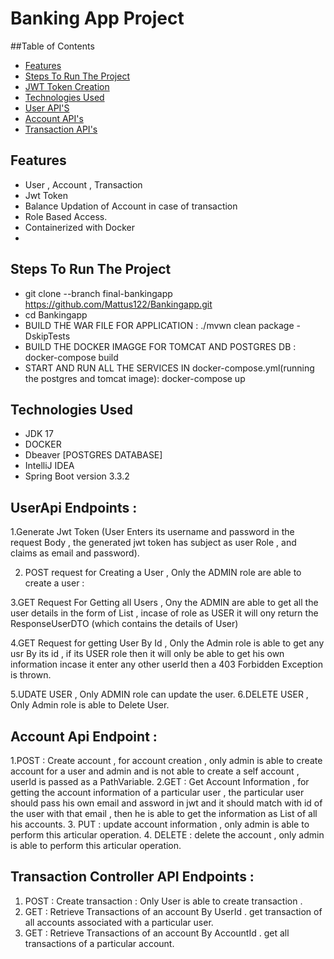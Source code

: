# Banking App Project 

##Table of Contents
- [Features](#features)
- [Steps To Run The Project](#steps-to-run-the-project)
- [JWT Token Creation](#jwt-token-creation)
- [Technologies Used](#technologies-used)
- [User API'S](#user-api)
- [Account API's](#account-api)
- [Transaction API's](#transaction-api)


## Features

- User , Account , Transaction
- Jwt Token
- Balance Updation of Account in case of transaction
- Role Based Access.
- Containerized with Docker
- 

## Steps To Run The Project 
-  git clone --branch final-bankingapp https://github.com/Mattus122/Bankingapp.git
-  cd Bankingapp
-  BUILD THE WAR FILE FOR APPLICATION :  ./mvwn clean package -DskipTests
-  BUILD THE DOCKER IMAGGE FOR TOMCAT AND POSTGRES DB :  docker-compose build
-  START AND RUN ALL THE SERVICES IN docker-compose.yml(running the postgres and tomcat image): docker-compose up

## Technologies Used
- JDK 17
- DOCKER
- Dbeaver [POSTGRES DATABASE]
- IntelliJ IDEA
- Spring Boot version 3.3.2

## UserApi Endpoints : 

1.Generate Jwt Token (User Enters its username and password in the request Body , the generated jwt token has subject as user Role , and claims as email and password).

2. POST  request for Creating a User  , Only the   ADMIN role are able to create a user :

3.GET Request For Getting all Users , Ony the ADMIN are able to get all the user details in the form of List<ResponseUserDTO> , incase of role as USER it will ony return the ResponseUserDTO (which contains the details of User)

4.GET Request for getting User By Id , Only the Admin role is able to get any usr By its id , if its USER role then it will only be able to get his own information incase it enter any other userId then a 403 Forbidden Exception is thrown.

5.UDATE USER  , Only ADMIN role can update the user.
6.DELETE USER  , Only Admin role is able to Delete User.

## Account Api Endpoint  : 

1.POST  : Create account  ,  for account creation , only admin is able to create account for a user and admin  and is not able to create a self account , userId is passed as a PathVariable.
2.GET   : Get Account Information , for getting the account information of a particular user  ,  the particular user should pass his own email and assword in jwt and it should match with id of the user with that email , then he is able to get the information as List<AccountDTO> of all his accounts.
3. PUT  : update account information , only admin is able to perform this articular operation.
4. DELETE : delete the account , only admin is able to perform this articular operation.

## Transaction Controller API Endpoints : 

1. POST : Create transaction : Only User is able to create transaction .
2. GET  : Retrieve Transactions of an account By UserId  . get transaction of all accounts associated with a particular user.
3. GET  : Retrieve Transactions of an account By AccountId  . get all transactions of a particular account. 
